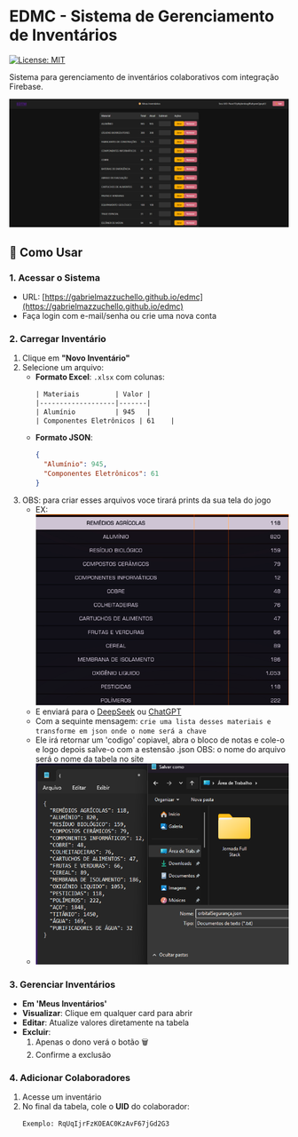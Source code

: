 # EDMC - Sistema de Gerenciamento de Inventários

[![License: MIT](https://img.shields.io/badge/License-MIT-blue.svg)](https://opensource.org/licenses/MIT)

Sistema para gerenciamento de inventários colaborativos com integração Firebase.

![Screenshot da Interface](src/assets/images-readme/interfasse.png) <!-- Adicione uma imagem real posteriormente -->

## 🚀 Como Usar

### 1. Acessar o Sistema

- URL: [https://gabrielmazzuchello.github.io/edmc](https://gabrielmazzuchello.github.io/edmc)
- Faça login com e-mail/senha ou crie uma nova conta

### 2. Carregar Inventário

1. Clique em **"Novo Inventário"**
2. Selecione um arquivo:
   - **Formato Excel**: `.xlsx` com colunas:
     ```plaintext
     | Materiais         | Valor |
     |-------------------|-------|
     | Alumínio          | 945   |
     | Componentes Eletrônicos | 61    |
     ```
   - **Formato JSON**:
     ```json
     {
       "Alumínio": 945,
       "Componentes Eletrônicos": 61
     }
     ```
3. OBS: para criar esses arquivos voce tirará prints da sua tela do jogo
   - EX: ![Screenshot da Interface](src/assets/images-readme/lista_jogo.png)
   - E enviará para o [DeepSeek](https://www.deepseek.com) ou [ChatGPT](https://chatgpt.com)
   - Com a sequinte mensagem:
     `crie uma lista desses materiais e transforme em json onde o nome será a chave`
   - Ele irá retornar um 'codigo' copiavel, abra o bloco de notas e cole-o e logo depois salve-o com a estensão .json OBS: o nome do arquivo será o nome da tabela no site
   - ![Screenshot da Interface](src/assets/images-readme/blocoNotas.png)

### 3. Gerenciar Inventários
- **Em 'Meus Inventários'**
- **Visualizar**: Clique em qualquer card para abrir
- **Editar**: Atualize valores diretamente na tabela
- **Excluir**:
  1. Apenas o dono verá o botão 🗑️
  2. Confirme a exclusão

### 4. Adicionar Colaboradores

1. Acesse um inventário
2. No final da tabela, cole o **UID** do colaborador:
   ```plaintext
   Exemplo: RqUqIjrFzKOEAC0KzAvF67jGd2G3
   ```
